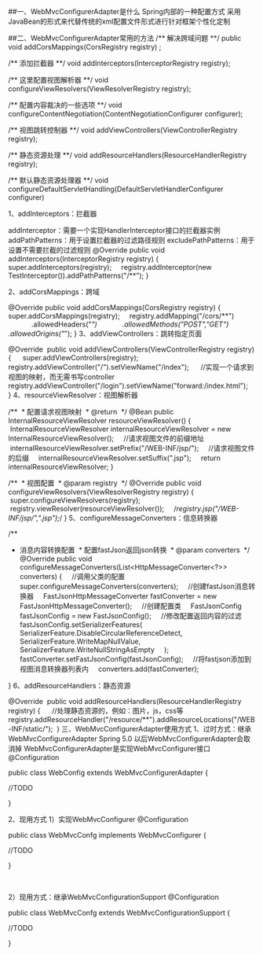 ##一、WebMvcConfigurerAdapter是什么
Spring内部的一种配置方式
采用JavaBean的形式来代替传统的xml配置文件形式进行针对框架个性化定制

##二、WebMvcConfigurerAdapter常用的方法
/** 解决跨域问题 **/
public void addCorsMappings(CorsRegistry registry) ;

/** 添加拦截器 **/
void addInterceptors(InterceptorRegistry registry);

/** 这里配置视图解析器 **/
void configureViewResolvers(ViewResolverRegistry registry);

/** 配置内容裁决的一些选项 **/
void configureContentNegotiation(ContentNegotiationConfigurer configurer);

/** 视图跳转控制器 **/
void addViewControllers(ViewControllerRegistry registry);

/** 静态资源处理 **/
void addResourceHandlers(ResourceHandlerRegistry registry);

/** 默认静态资源处理器 **/
void configureDefaultServletHandling(DefaultServletHandlerConfigurer configurer)
 

1、addInterceptors：拦截器

addInterceptor：需要一个实现HandlerInterceptor接口的拦截器实例
addPathPatterns：用于设置拦截器的过滤路径规则
excludePathPatterns：用于设置不需要拦截的过滤规则
@Override
public void addInterceptors(InterceptorRegistry registry) {
    super.addInterceptors(registry);
    registry.addInterceptor(new TestInterceptor()).addPathPatterns("/**");
}

2、addCorsMappings：跨域

@Override
public void addCorsMappings(CorsRegistry registry) {
    super.addCorsMappings(registry);
    registry.addMapping("/cors/**")
            .allowedHeaders("*")
            .allowedMethods("POST","GET")
            .allowedOrigins("*");
}
3、addViewControllers：跳转指定页面

@Override
 public void addViewControllers(ViewControllerRegistry registry) {
     super.addViewControllers(registry);
     registry.addViewController("/").setViewName("/index");
     //实现一个请求到视图的映射，而无需书写controller
     registry.addViewController("/login").setViewName("forward:/index.html");  
}
4、resourceViewResolver：视图解析器

/**
 * 配置请求视图映射
 * @return
 */
@Bean
public InternalResourceViewResolver resourceViewResolver()
{
    InternalResourceViewResolver internalResourceViewResolver = new InternalResourceViewResolver();
    //请求视图文件的前缀地址
    internalResourceViewResolver.setPrefix("/WEB-INF/jsp/");
    //请求视图文件的后缀
    internalResourceViewResolver.setSuffix(".jsp");
    return internalResourceViewResolver;
}

/**
 * 视图配置
 * @param registry
 */
@Override
public void configureViewResolvers(ViewResolverRegistry registry) {
    super.configureViewResolvers(registry);
    registry.viewResolver(resourceViewResolver());
    /*registry.jsp("/WEB-INF/jsp/",".jsp");*/
}
5、configureMessageConverters：信息转换器

/**
* 消息内容转换配置
 * 配置fastJson返回json转换
 * @param converters
 */
@Override
public void configureMessageConverters(List<HttpMessageConverter<?>> converters) {
    //调用父类的配置
    super.configureMessageConverters(converters);
    //创建fastJson消息转换器
    FastJsonHttpMessageConverter fastConverter = new FastJsonHttpMessageConverter();
    //创建配置类
    FastJsonConfig fastJsonConfig = new FastJsonConfig();
    //修改配置返回内容的过滤
    fastJsonConfig.setSerializerFeatures(
            SerializerFeature.DisableCircularReferenceDetect,
            SerializerFeature.WriteMapNullValue,
            SerializerFeature.WriteNullStringAsEmpty
    );
    fastConverter.setFastJsonConfig(fastJsonConfig);
    //将fastjson添加到视图消息转换器列表内
    converters.add(fastConverter);

}
6、addResourceHandlers：静态资源

@Override
 public void addResourceHandlers(ResourceHandlerRegistry registry) {
     //处理静态资源的，例如：图片，js，css等
     registry.addResourceHandler("/resource/**").addResourceLocations("/WEB-INF/static/");
 }
三、WebMvcConfigurerAdapter使用方式
1、过时方式：继承WebMvcConfigurerAdapter
Spring 5.0 以后WebMvcConfigurerAdapter会取消掉
WebMvcConfigurerAdapter是实现WebMvcConfigurer接口
@Configuration

public class WebConfig extends WebMvcConfigurerAdapter {

//TODO

}

2、现用方式
1）实现WebMvcConfigurer
@Configuration

public class WebMvcConfg implements WebMvcConfigurer {

//TODO

}

 

2）现用方式：继承WebMvcConfigurationSupport
@Configuration

public class WebMvcConfg extends WebMvcConfigurationSupport {

//TODO

}
